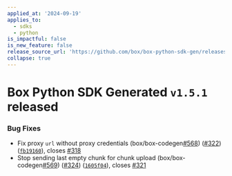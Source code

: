 ```yaml
---
applied_at: '2024-09-19'
applies_to:
  - sdks
  - python
is_impactful: false
is_new_feature: false
release_source_url: 'https://github.com/box/box-python-sdk-gen/releases/tag/v1.5.1'
collapse: true
---
```


# Box Python SDK Generated `v1.5.1` released

### Bug Fixes

* Fix proxy `url` without proxy credentials (box/box-codegen[#568][1]) ([#322][2]) ([`fb19160`][3]), closes [#318][4]
* Stop sending last empty chunk for chunk upload (box/box-codegen[#569][5]) ([#324][6]) ([`1605f04`][7]), closes [#321][8]

[1]: https://github.com/box/box-codegen/issues/568

[2]: https://github.com/box/box-codegen/issues/322

[3]: https://github.com/box/box-codegen/commit/fb19160307b58d5f08bb12e0f846d71ff936ad6a

[4]: https://github.com/box/box-codegen/issues/318

[5]: https://github.com/box/box-codegen/issues/569

[6]: https://github.com/box/box-codegen/issues/324

[7]: https://github.com/box/box-codegen/commit/1605f0495994b333e735bc98f28fa714324b75f5

[8]: https://github.com/box/box-codegen/issues/321
